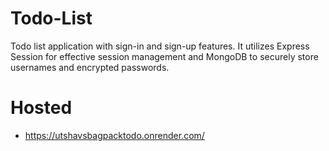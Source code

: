 # Todo-List
Todo list application with sign-in and sign-up features. It utilizes Express Session for effective session management and MongoDB to securely store usernames and encrypted passwords.

# Hosted 
- https://utshavsbagpacktodo.onrender.com/
